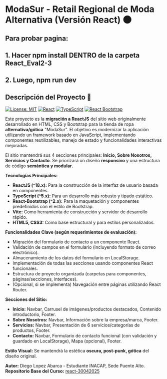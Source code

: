 # ModaSur - Retail Regional de Moda Alternativa (Versión React) 🌑




## Para probar pagina: 
## 1. Hacer npm install DENTRO de la carpeta React_Eval2-3
## 2. Luego, npm run dev

## Descripción del Proyecto 👗
[![License: MIT](https://img.shields.io/badge/License-MIT-yellow.svg)](https://opensource.org/licenses/MIT) [![React](https://img.shields.io/badge/React-^18.x-61DAFB.svg?logo=react)](https://reactjs.org/) [![TypeScript](https://img.shields.io/badge/TypeScript-^5.x-3178C6.svg?logo=typescript)](https://www.typescriptlang.org/) [![React Bootstrap](https://img.shields.io/badge/React%20Bootstrap-^2.x-7952B3.svg?logo=bootstrap)](https://react-bootstrap.github.io/)

Este proyecto es la **migración a ReactJS** del sitio web originalmente desarrollado en HTML, CSS y Bootstrap para la tienda de ropa **alternativa/gótica** "ModaSur". El objetivo es modernizar la aplicación utilizando un framework basado en JavaScript, implementando componentes reutilizables, manejo de estado y funcionalidades interactivas mejoradas.

El sitio mantendrá sus 4 secciones principales: **Inicio, Sobre Nosotros, Servicios y Contacto**. Se priorizará un diseño **responsivo** y una estructura de código **semántica y modular**.

**Tecnologías Principales:**

*   **ReactJS (^18.x):** Para la construcción de la interfaz de usuario basada en componentes.
*   **TypeScript (^5.x):** Para un desarrollo más robusto y tipado estático.
*   **React-Bootstrap (^2.x):** Para la maquetación y componentes predefinidos con el estilo de Bootstrap.
*   **Vite:** Como herramienta de construcción y servidor de desarrollo rápido.
*   **HTML5, CSS3:** Como base estructural y para estilos personalizados.

**Funcionalidades Clave (según requerimientos de evaluación):**

*   Migración del formulario de contacto a un componente React.
*   Validación de campos en el formulario (incluyendo formato de correo electrónico).
*   Almacenamiento de los datos del formulario en LocalStorage.
*   Implementación de todas las secciones usando componentes React funcionales.
*   Estructura de proyecto organizada (carpetas para componentes, páginas/secciones, interfaces).
*   (Opcional, si se implementa) Navegación entre páginas utilizando React Router.

**Secciones del Sitio:**

*   **Inicio:** Navbar, Carrusel de imágenes/productos destacados, Contenido introductorio, Footer.
*   **Sobre Nosotros:** Navbar, Información sobre la empresa/marca, Footer.
*   **Servicios:** Navbar, Presentación de 6 servicios/categorías de productos, Footer.
*   **Contacto:** Navbar, Formulario de contacto funcional (con validación y guardado en LocalStorage), Mapa (opcional), Footer.

**Estilo Visual:** Se mantendrá la estética **oscura, post-punk, gótica** del diseño original.

**Autor:** Diego Lopez Abarca - Estudiante INACAP, Sede Puente Alto.
**Repositorio Base del Curso:** [react-30042025](https://github.com/felipe22-profe-inacap/react-30042025.git)
